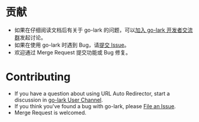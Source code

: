 # 贡献

* 如果在仔细阅读文档后有关于 go-lark 的问题，可以[加入 go-lark 开发者交流群](http://10.8.127.18:8000/)发起讨论。
* 如果在使用 go-lark 时遇到 Bug，请[提交 Issue](https://code.byted.org/zhangwanlong/go-lark/issues/new)。
* 欢迎通过 Merge Request 提交功能或 Bug 修复。

# Contributing

* If you have a question about using URL Auto Redirector, start a discussion in [go-lark User Channel](http://10.8.127.18:8000/).
* If you think you've found a bug with go-lark, please [File an Issue](https://code.byted.org/zhangwanlong/go-lark/issues/new).
* Merge Request is welcomed.
